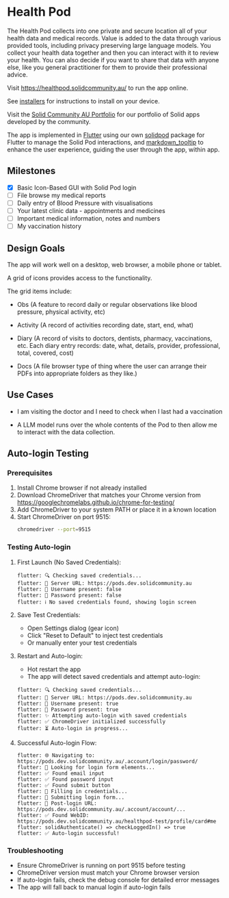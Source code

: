 # Health Pod

The Health Pod collects into one private and secure location all of
your health data and medical records. Value is added to the data
through various provided tools, including privacy preserving large
language models. You collect your health data together and then you
can interact with it to review your health. You can also decide if you
want to share that data with anyone else, like you general
practitioner for them to provide their professional advice.

Visit https://healthpod.solidcommunity.au/ to run the app online.

See [installers](installers/README.md) for instructions to install on
your device.

Visit the [Solid Community AU Portfolio](https://solidcommunity.au)
for our portfolio of Solid apps developed by the community.

The app is implemented in [Flutter](https://flutter.dev) using our own
[solidpod](https://pub.dev/packages/solidpod) package for Flutter to
manage the Solid Pod interactions, and
[markdown_tooltip](https://pub.dev/packages/markdown_tooltip) to
enhance the user experience, guiding the user through the app, within
app.

## Milestones

- [X] Basic Icon-Based GUI with Solid Pod login
- [ ] File browse my medical reports
- [ ] Daily entry of Blood Pressure with visualisations
- [ ] Your latest clinic data - appointments and medicines
- [ ] Important medical information, notes and numbers
- [ ] My vaccination history

## Design Goals

The app will work well on a desktop, web browser, a mobile phone or
tablet.

A grid of icons provides access to the functionality.

The grid items include:

+ Obs (A feature to record daily or regular observations like
  blood pressure, physical activity, etc)

+ Activity (A record of activities recording date, start, end, what)

+ Diary (A record of visits to doctors, dentists, pharmacy,
  vaccinations, etc. Each diary entry records: date, what, details,
  provider, professional, total, covered, cost)

+ Docs (A file browser type of thing where the user can arrange their
  PDFs into appropriate folders as they like.)

## Use Cases

+ I am visiting the doctor and I need to check when I last had a
  vaccination

+ A LLM model runs over the whole contents of the Pod to then allow me
  to interact with the data collection.

## Auto-login Testing

### Prerequisites
1. Install Chrome browser if not already installed
2. Download ChromeDriver that matches your Chrome version from https://googlechromelabs.github.io/chrome-for-testing/
3. Add ChromeDriver to your system PATH or place it in a known location
4. Start ChromeDriver on port 9515:
   ```bash
   chromedriver --port=9515
   ```

### Testing Auto-login
1. First Launch (No Saved Credentials):
   ```
   flutter: 🔍 Checking saved credentials...
   flutter: 📡 Server URL: https://pods.dev.solidcommunity.au
   flutter: 👤 Username present: false
   flutter: 🔑 Password present: false
   flutter: ℹ️ No saved credentials found, showing login screen
   ```

2. Save Test Credentials:
   - Open Settings dialog (gear icon)
   - Click "Reset to Default" to inject test credentials
   - Or manually enter your test credentials

3. Restart and Auto-login:
   - Hot restart the app
   - The app will detect saved credentials and attempt auto-login:
   ```
   flutter: 🔍 Checking saved credentials...
   flutter: 📡 Server URL: https://pods.dev.solidcommunity.au
   flutter: 👤 Username present: true
   flutter: 🔑 Password present: true
   flutter: ✨ Attempting auto-login with saved credentials
   flutter: ✅ ChromeDriver initialized successfully
   flutter: ⏳ Auto-login in progress...
   ```

4. Successful Auto-login Flow:
   ```
   flutter: 🌐 Navigating to: https://pods.dev.solidcommunity.au/.account/login/password/
   flutter: 🔎 Looking for login form elements...
   flutter: ✅ Found email input
   flutter: ✅ Found password input
   flutter: ✅ Found submit button
   flutter: 📝 Filling in credentials...
   flutter: 🚀 Submitting login form...
   flutter: 📍 Post-login URL: https://pods.dev.solidcommunity.au/.account/account/...
   flutter: ✅ Found WebID: https://pods.dev.solidcommunity.au/healthpod-test/profile/card#me
   flutter: solidAuthenticate() => checkLoggedIn() => true
   flutter: ✅ Auto-login successful!
   ```

### Troubleshooting
- Ensure ChromeDriver is running on port 9515 before testing
- ChromeDriver version must match your Chrome browser version
- If auto-login fails, check the debug console for detailed error messages
- The app will fall back to manual login if auto-login fails
